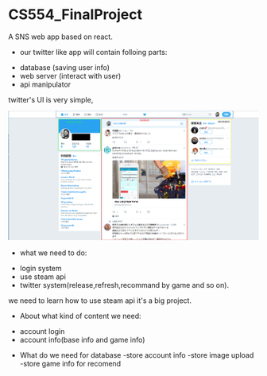 # CS554_FinalProject
A SNS web app based on react.

+ our twitter like app will contain folloing parts:
 - database  (saving user info)
 - web server (interact with user)
 - api manipulator

twitter's UI is very simple,

![UI-sample](UI-sample1.png)

+ what we need to do:
 - login system
 - use steam api
 - twitter system(release,refresh,recommand by game and so on).

we need to learn how to use steam api it's a big project.

+ About what kind of content we need: 
 - account login
 - account info(base info and game info)

+ What do we need for database
 -store account info
 -store image upload
 -store game info for recomend
